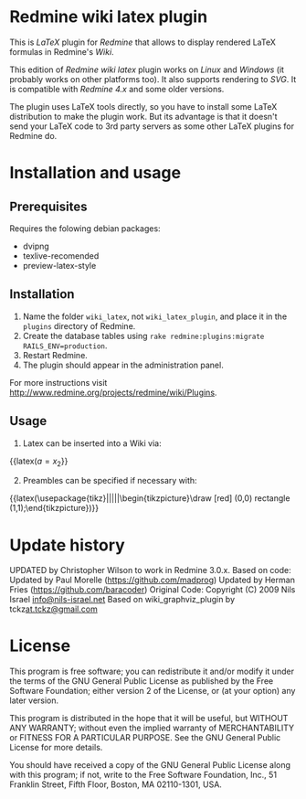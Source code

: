 # Redmine wiki latex plugin

This is _LaTeX_ plugin for _Redmine_ that allows to display rendered LaTeX formulas in Redmine's _Wiki_.

This edition of _Redmine wiki latex_ plugin works on _Linux_ and _Windows_ (it probably works on other platforms too). It also supports rendering to _SVG_. It is compatible with _Redmine 4.x_ and some older versions.

The plugin uses LaTeX tools directly, so you have to install some LaTeX distribution to make the plugin work. But its advantage is that it doesn't send your LaTeX code to 3rd party servers as some other LaTeX plugins for Redmine do.

# Installation and usage

## Prerequisites

Requires the folowing debian packages:
* dvipng
* texlive-recomended
* preview-latex-style

## Installation

1. Name the folder `wiki_latex`, not `wiki_latex_plugin`, and place it in the `plugins` directory of Redmine.
2. Create the database tables using `rake redmine:plugins:migrate RAILS_ENV=production`.
3. Restart Redmine.
4. The plugin should appear in the administration panel.

For more instructions visit http://www.redmine.org/projects/redmine/wiki/Plugins.

## Usage

1. Latex can be inserted into a Wiki via:

{{latex($a=x_2$}}

2. Preambles can be specified if necessary with:

{{latex(\usepackage{tikz}|||||\begin{tikzpicture}\draw [red] (0,0) rectangle (1,1);\end{tikzpicture})}}

# Update history

UPDATED by Christopher Wilson to work in Redmine 3.0.x.
Based on code: 
Updated by Paul Morelle (https://github.com/madprog)
Updated by Herman Fries (https://github.com/baracoder)
Original Code: 
Copyright (C) 2009 Nils Israel <info@nils-israel.net>
Based on wiki_graphviz_plugin by tckz<at.tckz@gmail.com>

# License

This program is free software; you can redistribute it and/or
modify it under the terms of the GNU General Public License
as published by the Free Software Foundation; either version 2
of the License, or (at your option) any later version.

This program is distributed in the hope that it will be useful,
but WITHOUT ANY WARRANTY; without even the implied warranty of
MERCHANTABILITY or FITNESS FOR A PARTICULAR PURPOSE. See the
GNU General Public License for more details.

You should have received a copy of the GNU General Public License
along with this program; if not, write to the Free Software
Foundation, Inc., 51 Franklin Street, Fifth Floor, Boston, MA 02110-1301, USA.
